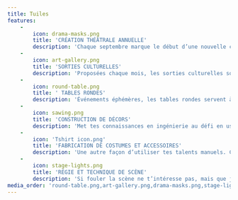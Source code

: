 ```yaml
---
title: Tuiles
features:
    -
        icon: drama-masks.png
        title: 'CRÉATION THÉÂTRALE ANNUELLE'
        description: 'Chaque septembre marque le début d’une nouvelle création théâtrale avec de nouveaux membres. L’automne est consacré à la consolidation de la troupe et à l’apprentissage de techniques d’art dramatique de façon ludique. L’hiver est consacré à la création de la pièce à partir d’un thème ou d’une ressource matérielle.'
    -
        icon: art-gallery.png
        title: 'SORTIES CULTURELLES'
        description: 'Proposées chaque mois, les sorties culturelles sont ouvertes à toute la communauté de l’ÉTS. Le principe ? Rassembler les gens afin de profiter de rabais de groupes ou des rabais étudiants pour consommer de l’art à petit prix. La sortie du mois est décidée au moyen d’un vote selon l’offre culturelle du moment.'
    -
        icon: round-table.png
        title: ' TABLES RONDES'
        description: 'Événements éphémères, les tables rondes servent à rencontrer des membres de la communauté des arts qui touchent à l’ingénierie ou des membres de la communauté de l’ingénierie qui œuvrent dans les arts. Une belle opportunité pour élargir ses horizons et découvrir de nouvelles perspectives d’ingénierie !'
    -
        icon: sawing.png
        title: 'CONSTRUCTION DE DÉCORS'
        description: 'Met tes connaissances en ingénierie au défi en usant de créativité pour créer des décors qui sont à la fois pratiques et artistiques. Le minimalisme est privilégié.'
    -
        icon: 'Tshirt icon.png'
        title: 'FABRICATION DE COSTUMES ET ACCESSOIRES'
        description: 'Une autre façon d’utiliser tes talents manuels. Certains spectacles demandent des accessoires particuliers ou d’altérer certains morceaux de vêtements. La réutilisation est privilégiée.'
    -
        icon: stage-lights.png
        title: 'RÉGIE ET TECHNIQUE DE SCÈNE'
        description: 'Si fouler la scène ne t’intéresse pas, mais que jouer dans les lumières et le son de l’arrière-scène est ton plaisir, il y a une place pour toi ! Vient épauler le travail de notre metteure en scène et découvre ce qui se passe dans les coulisses de nos représentations.'
media_order: 'round-table.png,art-gallery.png,drama-masks.png,stage-lights.png,hair-cut.png'
---
```


